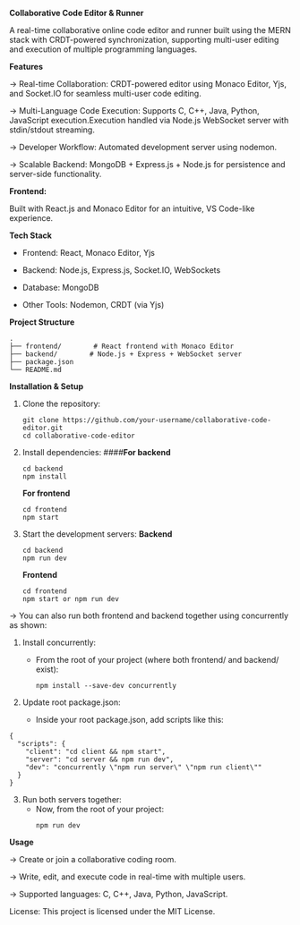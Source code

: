 **Collaborative Code Editor & Runner**

A real-time collaborative online code editor and runner built using the MERN stack with CRDT-powered synchronization, supporting multi-user editing and execution of multiple programming languages.

**Features**

-> Real-time Collaboration: CRDT-powered editor using Monaco Editor, Yjs, and Socket.IO for seamless multi-user code editing.

-> Multi-Language Code Execution: Supports C, C++, Java, Python, JavaScript execution.Execution handled via Node.js WebSocket server with stdin/stdout streaming.

-> Developer Workflow: Automated development server using nodemon.

-> Scalable Backend: MongoDB + Express.js + Node.js for persistence and server-side functionality.

**Frontend:**

Built with React.js and Monaco Editor for an intuitive, VS Code-like experience.

**Tech Stack**

- Frontend: React, Monaco Editor, Yjs

- Backend: Node.js, Express.js, Socket.IO, WebSockets

- Database: MongoDB

- Other Tools: Nodemon, CRDT (via Yjs)

**Project Structure**
```
.
├── frontend/        # React frontend with Monaco Editor
├── backend/        # Node.js + Express + WebSocket server
├── package.json
└── README.md
```
**Installation & Setup**
1. Clone the repository:
   ```
   git clone https://github.com/your-username/collaborative-code-editor.git
   cd collaborative-code-editor
   ```

2. Install dependencies:
   ####**For backend**
   ```
   cd backend
   npm install
   ```

   **For frontend**
   ```
   cd frontend
   npm start
   ```

4. Start the development servers:
   **Backend**
   ```
   cd backend
   npm run dev
   ```

   **Frontend**
   ```
   cd frontend
   npm start or npm run dev
   ```

-> You can also run both frontend and backend together using concurrently as shown:

1. Install concurrently:
   - From the root of your project (where both frontend/ and backend/ exist):
     ```
     npm install --save-dev concurrently
     ```

2. Update root package.json:
   - Inside your root package.json, add scripts like this:
```
{
  "scripts": {
    "client": "cd client && npm start",
    "server": "cd server && npm run dev",
    "dev": "concurrently \"npm run server\" \"npm run client\""
  }
}
```

3. Run both servers together:
   - Now, from the root of your project:
     ```
     npm run dev
     ```

**Usage**

-> Create or join a collaborative coding room.

-> Write, edit, and execute code in real-time with multiple users.

-> Supported languages: C, C++, Java, Python, JavaScript.

License: This project is licensed under the MIT License.

